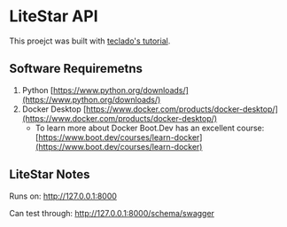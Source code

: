 # LiteStar API

This proejct was built with [teclado's tutorial](https://www.youtube.com/watch?v=o8gWK1wqro0).

## Software Requiremetns

1. Python [https://www.python.org/downloads/](https://www.python.org/downloads/)
2. Docker Desktop [https://www.docker.com/products/docker-desktop/](https://www.docker.com/products/docker-desktop/)
    - To learn more about Docker Boot.Dev has an excellent course:[https://www.boot.dev/courses/learn-docker](https://www.boot.dev/courses/learn-docker)

## LiteStar Notes

Runs on: http://127.0.0.1:8000

Can test through: http://127.0.0.1:8000/schema/swagger

